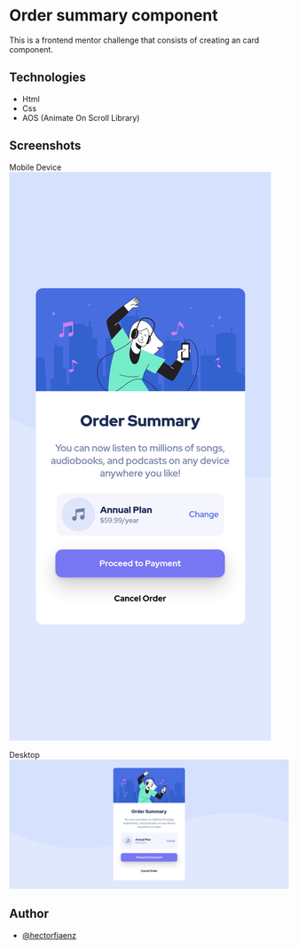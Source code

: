 # Order summary component

This is a frontend mentor challenge that consists of creating an card component.

## Technologies

- Html
- Css
- AOS (Animate On Scroll Library)

## Screenshots
Mobile Device
![](images/Screenshot%20Order%20Summary%20Component%20Cellphone.png)

Desktop 
![](images/Screenshot%20Order%20summary%20component.png)

## Author

- [@hectorfjaenz](https://github.com/hectorfjaenz)
